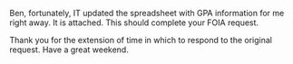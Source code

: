 Ben, fortunately, IT updated the spreadsheet with GPA information for me right away.  It is attached.  This should complete your FOIA request.

Thank you for the extension of time in which to respond to the original request.  Have a great weekend.